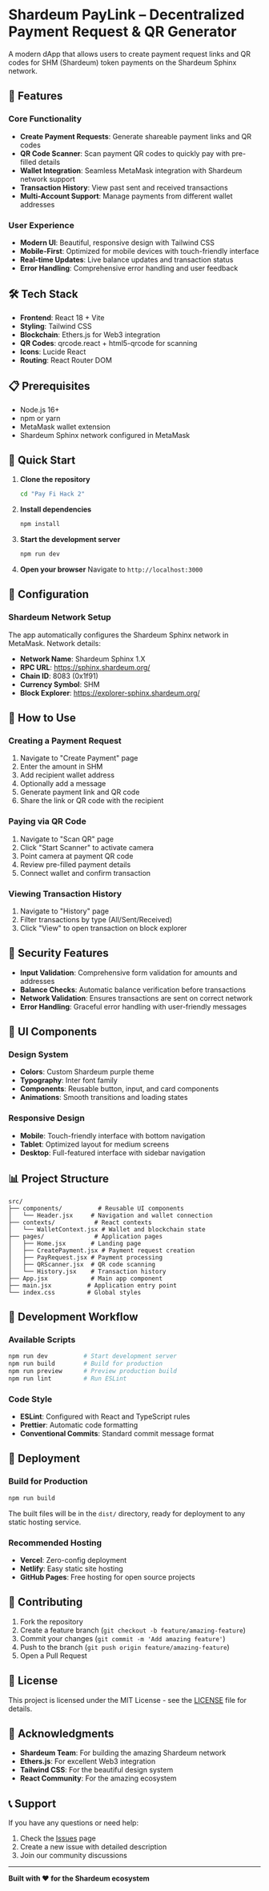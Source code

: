 # Shardeum PayLink – Decentralized Payment Request & QR Generator

A modern dApp that allows users to create payment request links and QR codes for SHM (Shardeum) token payments on the Shardeum Sphinx network.

## 🚀 Features

### Core Functionality
- **Create Payment Requests**: Generate shareable payment links and QR codes
- **QR Code Scanner**: Scan payment QR codes to quickly pay with pre-filled details
- **Wallet Integration**: Seamless MetaMask integration with Shardeum network support
- **Transaction History**: View past sent and received transactions
- **Multi-Account Support**: Manage payments from different wallet addresses

### User Experience
- **Modern UI**: Beautiful, responsive design with Tailwind CSS
- **Mobile-First**: Optimized for mobile devices with touch-friendly interface
- **Real-time Updates**: Live balance updates and transaction status
- **Error Handling**: Comprehensive error handling and user feedback

## 🛠️ Tech Stack

- **Frontend**: React 18 + Vite
- **Styling**: Tailwind CSS
- **Blockchain**: Ethers.js for Web3 integration
- **QR Codes**: qrcode.react + html5-qrcode for scanning
- **Icons**: Lucide React
- **Routing**: React Router DOM

## 📋 Prerequisites

- Node.js 16+ 
- npm or yarn
- MetaMask wallet extension
- Shardeum Sphinx network configured in MetaMask

## 🚀 Quick Start

1. **Clone the repository**
   ```bash
   cd "Pay Fi Hack 2"
   ```

2. **Install dependencies**
   ```bash
   npm install
   ```

3. **Start the development server**
   ```bash
   npm run dev
   ```

4. **Open your browser**
   Navigate to `http://localhost:3000`

## 🔧 Configuration

### Shardeum Network Setup

The app automatically configures the Shardeum Sphinx network in MetaMask. Network details:

- **Network Name**: Shardeum Sphinx 1.X
- **RPC URL**: https://sphinx.shardeum.org/
- **Chain ID**: 8083 (0x1f91)
- **Currency Symbol**: SHM
- **Block Explorer**: https://explorer-sphinx.shardeum.org/

## 📱 How to Use

### Creating a Payment Request

1. Navigate to "Create Payment" page
2. Enter the amount in SHM
3. Add recipient wallet address
4. Optionally add a message
5. Generate payment link and QR code
6. Share the link or QR code with the recipient

### Paying via QR Code

1. Navigate to "Scan QR" page
2. Click "Start Scanner" to activate camera
3. Point camera at payment QR code
4. Review pre-filled payment details
5. Connect wallet and confirm transaction

### Viewing Transaction History

1. Navigate to "History" page
2. Filter transactions by type (All/Sent/Received)
3. Click "View" to open transaction on block explorer

## 🔐 Security Features

- **Input Validation**: Comprehensive form validation for amounts and addresses
- **Balance Checks**: Automatic balance verification before transactions
- **Network Validation**: Ensures transactions are sent on correct network
- **Error Handling**: Graceful error handling with user-friendly messages

## 🎨 UI Components

### Design System
- **Colors**: Custom Shardeum purple theme
- **Typography**: Inter font family
- **Components**: Reusable button, input, and card components
- **Animations**: Smooth transitions and loading states

### Responsive Design
- **Mobile**: Touch-friendly interface with bottom navigation
- **Tablet**: Optimized layout for medium screens
- **Desktop**: Full-featured interface with sidebar navigation

## 📊 Project Structure

```
src/
├── components/          # Reusable UI components
│   └── Header.jsx     # Navigation and wallet connection
├── contexts/           # React contexts
│   └── WalletContext.jsx # Wallet and blockchain state
├── pages/              # Application pages
│   ├── Home.jsx       # Landing page
│   ├── CreatePayment.jsx # Payment request creation
│   ├── PayRequest.jsx # Payment processing
│   ├── QRScanner.jsx  # QR code scanning
│   └── History.jsx    # Transaction history
├── App.jsx            # Main app component
├── main.jsx          # Application entry point
└── index.css         # Global styles
```

## 🔄 Development Workflow

### Available Scripts

```bash
npm run dev          # Start development server
npm run build        # Build for production
npm run preview      # Preview production build
npm run lint         # Run ESLint
```

### Code Style

- **ESLint**: Configured with React and TypeScript rules
- **Prettier**: Automatic code formatting
- **Conventional Commits**: Standard commit message format

## 🚀 Deployment

### Build for Production

```bash
npm run build
```

The built files will be in the `dist/` directory, ready for deployment to any static hosting service.

### Recommended Hosting

- **Vercel**: Zero-config deployment
- **Netlify**: Easy static site hosting
- **GitHub Pages**: Free hosting for open source projects

## 🤝 Contributing

1. Fork the repository
2. Create a feature branch (`git checkout -b feature/amazing-feature`)
3. Commit your changes (`git commit -m 'Add amazing feature'`)
4. Push to the branch (`git push origin feature/amazing-feature`)
5. Open a Pull Request

## 📝 License

This project is licensed under the MIT License - see the [LICENSE](LICENSE) file for details.

## 🙏 Acknowledgments

- **Shardeum Team**: For building the amazing Shardeum network
- **Ethers.js**: For excellent Web3 integration
- **Tailwind CSS**: For the beautiful design system
- **React Community**: For the amazing ecosystem

## 📞 Support

If you have any questions or need help:

1. Check the [Issues](../../issues) page
2. Create a new issue with detailed description
3. Join our community discussions

---

**Built with ❤️ for the Shardeum ecosystem** 